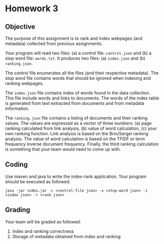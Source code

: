 # Homework 3

## Objective

The purpose of this assignment is to rank and index webpages (and metadata) collected from previous assignments.  

Your program will read two files: (a) a control file: `control.json` and (b) a stop word file: `words.txt`.  It produces two files: (a) `index.json` and (b) `ranking.json`.

The control file enumerates all the files (and their respective metadata).  The stop word file contains words that should be ignored when indexing and ranking webpages.

The `index.json` file contains index of words found in the data collection.  This file include words and links to documents.  The words of the index table is generated from text extracted from documents and from metadata information.

The `ranking.json` file contains a listing of documents and their ranking values.  The values are expressed as a vector of three numbers: (a) page ranking calculated from link analysis, (b) value of word calculation, (c) your own ranking function.  Link analysis is based on the Brin/Sergei ranking analysis.  The value of word calculation is based on the TFIDF or term frequency inverse document frequency.  Finally, the third ranking calculation is something that your team would need to come up with.

## Coding

Use maven and java to write the index-rank application.  Your program should be executed as followed:

```
java -jar index.jar -c <control-file json> -s <stop-word json> -i <index json> -r <rank json>
```

## Grading 

Your team will be graded as followed:

1. Index and ranking correctness
2. Storage of metadata obtained from index and ranking
